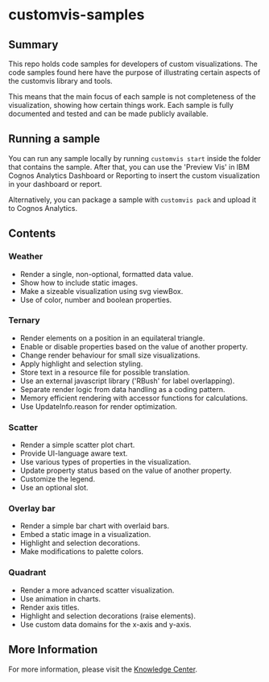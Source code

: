 # customvis-samples

## Summary
This repo holds code samples for developers of custom visualizations. The code samples found here have the purpose of illustrating certain aspects of the customvis library and tools.

This means that the main focus of each sample is not completeness of the visualization, showing how certain things work. Each sample is fully documented and tested and can be made publicly available.

## Running a sample
You can run any sample locally by running `customvis start` inside the folder that contains the sample. After that, you can use the 'Preview Vis' in IBM Cognos Analytics Dashboard or Reporting to insert the custom visualization in your dashboard or report.

Alternatively, you can package a sample with `customvis pack` and upload it to Cognos Analytics.

## Contents

### Weather
- Render a single, non-optional, formatted data value.
- Show how to include static images.
- Make a sizeable visualization using svg viewBox.
- Use of color, number and boolean properties.
 
### Ternary
- Render elements on a position in an equilateral triangle.
- Enable or disable properties based on the value of another property.
- Change render behaviour for small size visualizations.
- Apply highlight and selection styling.
- Store text in a resource file for possible translation.
- Use an external javascript library ('RBush' for label overlapping).
- Separate render logic from data handling as a coding pattern.
- Memory efficient rendering with accessor functions for calculations.
- Use UpdateInfo.reason for render optimization.

### Scatter
- Render a simple scatter plot chart.
- Provide UI-language aware text.
- Use various types of properties in the visualization.
- Update property status based on the value of another property.
- Customize the legend.
- Use an optional slot.

### Overlay bar
- Render a simple bar chart with overlaid bars.
- Embed a static image in a visualization.
- Highlight and selection decorations.
- Make modifications to palette colors.

### Quadrant
- Render a more advanced scatter visualization.
- Use animation in charts.
- Render axis titles.
- Highlight and selection decorations (raise elements).
- Use custom data domains for the x-axis and y-axis.

## More Information
For more information, please visit the [Knowledge Center](https://www.ibm.com/support/knowledgecenter/en/SSEP7J_11.1.0/com.ibm.swg.ba.cognos.ug_ca_dshb.doc/ca_custom_visualizations_intro.dita.html).
